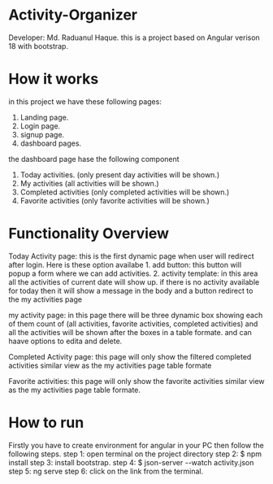 # Activity-Organizer
Developer: Md. Raduanul Haque.
this is a project based on Angular verison 18 with bootstrap.

# How it works
in this project we have these following pages:
1. Landing page.
2. Login page.
3. signup page.
4. dashboard pages.

the dashboard page hase the following component
1. Today activities. (only present day activities will be shown.)
2. My activities (all activities will be shown.)
3. Completed activities (only completed activities will be shown.)
4. Favorite activities (only favorite activities will be shown.)

# Functionality Overview
Today Activity page:
this is the first dynamic page when user will redirect after login.
Here is these option availabe 
    1. add button: 
        this button will popup a form where we can add activities.
    2. activity template:
        in this area all the activities of current date will show up.
        if there is no activity available for today then it will show a message in the body and a button redirect to the my activities page

my activity page: 
in this page there will be three dynamic box showing each of them count of (all activities, favorite activities, completed activities)
and all the activities will be shown after the boxes in a table formate.
and can haave options to edita and delete.

Completed Activity page: 
this page will only show the filtered completed activities similar view as the my activities page table formate

Favorite activities: 
this page will only show the favorite activities similar view as the my activities page table formate.

# How to run 
Firstly you have to create environment for angular in your PC then follow the following steps.
step 1: open terminal on the project directory
step 2: $ npm install
step 3: install bootstrap.
step 4: $ json-server --watch activity.json
step 5: ng serve 
step 6: click on the link from the terminal.